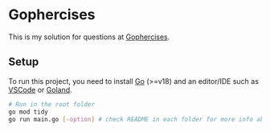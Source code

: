 # Gophercises

This is my solution for questions at [Gophercises](https://gophercises.com).

## Setup

To run this project, you need to install [Go](https://go.dev/doc/install) (>=v18) and an editor/IDE such as [VSCode](https://code.visualstudio.com/download) or [Goland](https://www.jetbrains.com/go/download/).

```bash
# Run in the root folder
go mod tidy
go run main.go [-option] # check README in each folder for more info about option
```
